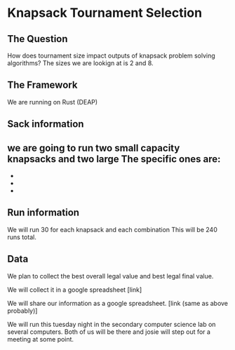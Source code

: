 # Knapsack Tournament Selection

## The Question

How does tournament size impact outputs of knapsack problem solving algorithms? The sizes we are lookign at is 2 and 8.

## The Framework

We are running on Rust (DEAP)

## Sack information

we are going to run two small capacity knapsacks and two large
The specific ones are:
-
-
-
-

## Run information

We will run 30 for each knapsack and each combination
This will be 240 runs total.

## Data

We plan to collect the best overall legal value and best legal final value.

We will collect it in a google spreadsheet
[link]

We will share our information as a google spreadsheet.
[link (same as above probably)]

We will run this tuesday night in the secondary computer science lab on several computers. 
Both of us will be there and josie will step out for a meeting at some point.